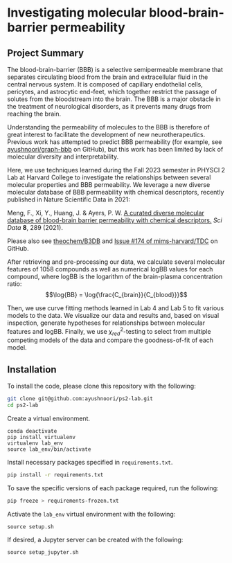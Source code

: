 # Investigating molecular blood-brain-barrier permeability

## Project Summary

The blood-brain-barrier (BBB) is a selective semipermeable membrane that separates circulating blood from the brain and extracellular fluid in the central nervous system. It is composed of capillary endothelial cells, pericytes, and astrocytic end-feet, which together restrict the passage of solutes from the bloodstream into the brain. The BBB is a major obstacle in the treatment of neurological disorders, as it prevents many drugs from reaching the brain.

Understanding the permeability of molecules to the BBB is therefore of great interest to facilitate the development of new neurotherapeutics. Previous work has attempted to predict BBB permeability (for example, see [ayushnoori/graph-bbb](https://github.com/ayushnoori/graph-bbb) on GitHub), but this work has been limited by lack of molecular diversity and interpretability.

Here, we use techniques learned during the Fall 2023 semester in PHYSCI 2 Lab at Harvard College to investigate the relationships between several molecular properties and BBB permeability. We leverage a new diverse molecular database of BBB permeability with chemical descriptors, recently published in Nature Scientific Data in 2021:

Meng, F., Xi, Y., Huang, J. & Ayers, P. W. [A curated diverse molecular database of blood-brain barrier permeability with chemical descriptors.](https://www.nature.com/articles/s41597-021-01069-5) *Sci Data* **8**, 289 (2021).

Please also see [theochem/B3DB](https://github.com/theochem/B3DB) and [Issue #174 of mims-harvard/TDC](https://github.com/mims-harvard/TDC/issues/174) on GitHub. 

After retrieving and pre-processing our data, we calculate several molecular features of 1058 compounds as well as numerical logBB values for each compound, where logBB is the logarithm of the brain-plasma concentration ratio:
$$\log{BB} = \log{\frac{C_{brain}}{C_{blood}}}$$

Then, we use curve fitting methods learned in Lab 4 and Lab 5 to fit various models to the data. We visualize our data and results and, based on visual inspection, generate hypotheses for relationships between molecular features and logBB. Finally, we use $\chi^2_{red}$-testing to select from multiple competing models of the data and compare the goodness-of-fit of each model.

## Installation

To install the code, please clone this repository with the following:

```bash
git clone git@github.com:ayushnoori/ps2-lab.git
cd ps2-lab
```

Create a virtual environment.

```
conda deactivate
pip install virtualenv
virtualenv lab_env
source lab_env/bin/activate
```

Install necessary packages specified in `requirements.txt`.

```bash
pip install -r requirements.txt
```

To save the specific versions of each package required, run the following:

```bash
pip freeze > requirements-frozen.txt
```

Activate the `lab_env` virtual environment with the following:

```
source setup.sh
```
If desired, a Jupyter server can be created with the following:

```
source setup_jupyter.sh
```
